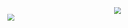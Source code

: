 <div align="center">
  <a href="https://szhao.dev/" target="_blank" rel="noreferrer"><img src="https://capsule-render.vercel.app/api?type=waving&color=gradient&height=250&section=header&text=Stanley%20Zhao&fontSize=50&fontAlignY=30&desc=Software%20Engineer%20|%20szhao.dev&descAlignY=50"/></a>
</div>
<img src="https://hits-app.vercel.app/hits?url=https%3A%2F%2Fgithub.com%2Fzhao-stanley" />

